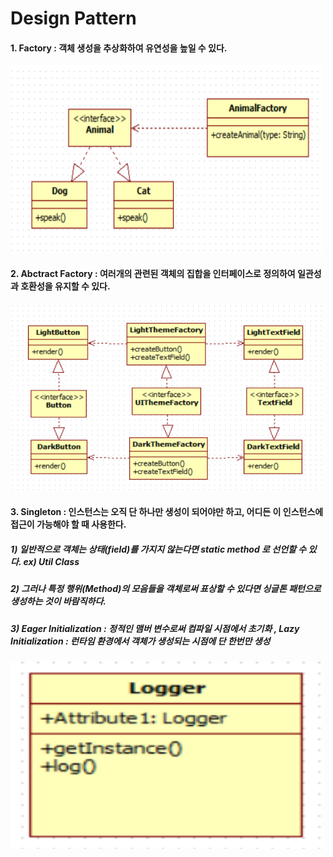 # Design Pattern<br/>
#### 1. Factory : 객체 생성을 추상화하여 유연성을 높일 수 있다.

<img style="width:500px; height:300px;" src="https://github.com/huneeJung/DesignPattern/blob/main/Factory.png?raw=true"></img>

#### 2. Abctract Factory : 여러개의 관련된 객체의 집합을 인터페이스로 정의하여 일관성과 호환성을 유지할 수 있다.

<img style="width:500px; height:300px;" src="https://github.com/huneeJung/DesignPattern/blob/main/AbstractFactory.png?raw=true"></img>

#### 3. Singleton : 인스턴스는 오직 단 하나만 생성이 되어야만 하고, 어디든 이 인스턴스에 접근이 가능해야 할 때 사용한다.
##### 1) 일반적으로 객체는 상태(field)를 가지지 않는다면 static method 로 선언할 수 있다. ex) Util Class
##### 2) 그러나 특정 행위(Method)의 모음들을 객체로써 표상할 수 있다면 싱글톤 패턴으로 생성하는 것이 바람직하다.
##### 3) Eager Initialization : 정적인 맴버 변수로써 컴파일 시점에서 초기화 , Lazy Initialization : 런타임 환경에서 객체가 생성되는 시점에 단 한번만 생성

<img style="width:500px; height:300px;" src="https://github.com/huneeJung/DesignPattern/blob/main/Singleton.png?raw=true"></img>
